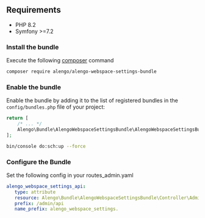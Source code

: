 ## Requirements

* PHP 8.2
* Symfony >=7.2

### Install the bundle

Execute the following [composer](https://getcomposer.org/) command

```bash
composer require alengo/alengo-webspace-settings-bundle
```


### Enable the bundle

Enable the bundle by adding it to the list of registered bundles in the `config/bundles.php` file of your project:

 ```php
 return [
     /* ... */
     Alengo\Bundle\AlengoWebspaceSettingsBundle\AlengoWebspaceSettingsBundle::class => ['all' => true],
 ];
 ```

```bash
bin/console do:sch:up --force
```


### Configure the Bundle

Set the following config in your routes_admin.yaml

 ```yaml
alengo_webspace_settings_api:
    type: attribute
    resource: Alengo\Bundle\AlengoWebspaceSettingsBundle\Controller\Admin\WebspaceSettingsController
    prefix: /admin/api
    name_prefix: alengo_webspace_settings.
 ```